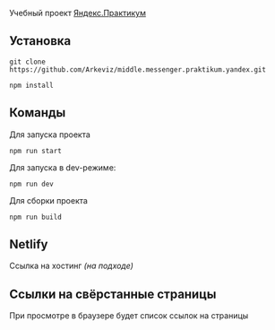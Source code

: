 Учебный проект [Яндекс.Практикум](https://practicum.yandex.ru/)

## Установка

```shell
git clone https://github.com/Arkeviz/middle.messenger.praktikum.yandex.git
```
```shell
npm install
```
## Команды
Для запуска проекта
```shell
npm run start
```
Для запуска в dev-режиме:
```shell
npm run dev
```
Для сборки проекта
```shell
npm run build
```

## Netlify
Ссылка на хостинг _(на подходе)_

## Ссылки на свёрстанные страницы
При просмотре в браузере будет список ссылок на страницы
